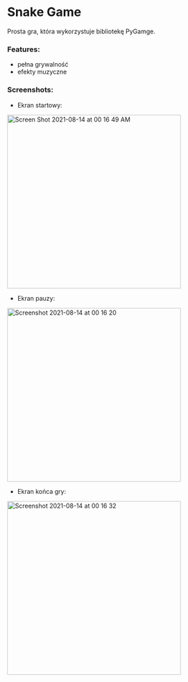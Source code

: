 # Snake Game
Prosta gra, która wykorzystuje bibliotekę PyGamge.

### Features:
- pełna grywalność
- efekty muzyczne

### Screenshots:
- Ekran startowy:
<img width="400" alt="Screen Shot 2021-08-14 at 00 16 49 AM" src="https://user-images.githubusercontent.com/34041060/129423572-cd31fe7a-b2d4-4ba5-86f9-065d970e812d.png">

- Ekran pauzy:
<img width="400" alt="Screenshot 2021-08-14 at 00 16 20" src="https://user-images.githubusercontent.com/34041060/129423584-f875599f-7f55-4525-8186-ad828554f4cc.png">

- Ekran końca gry:
<img width="400" alt="Screenshot 2021-08-14 at 00 16 32" src="https://user-images.githubusercontent.com/34041060/129423594-10f63091-3a05-4f5d-bdad-57a958b2b0f7.png">



